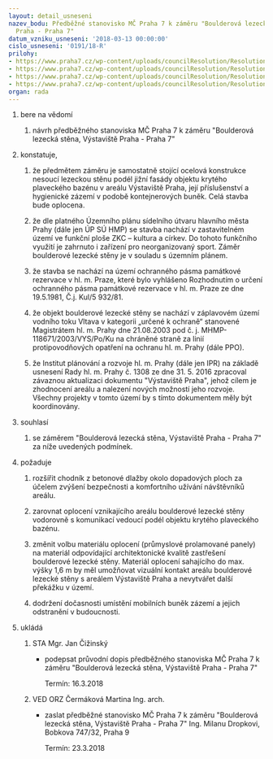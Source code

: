 ```yaml
---
layout: detail_usneseni
nazev_bodu: Předběžné stanovisko MČ Praha 7 k záměru "Boulderová lezecká stěna, Výstaviště
  Praha - Praha 7"
datum_vzniku_usneseni: '2018-03-13 00:00:00'
cislo_usneseni: '0191/18-R'
prilohy:
- https://www.praha7.cz/wp-content/uploads/councilResolution/Resolutions/27382/export/c1_duvodova_zprava_boulderova_lezecka_stena~333757.docx
- https://www.praha7.cz/wp-content/uploads/councilResolution/Resolutions/27382/export/c2_pruvodni_dopis_boulder_Vystaviste~333756.doc
- https://www.praha7.cz/wp-content/uploads/councilResolution/Resolutions/27382/export/c3_zadost_boulder_Vystaviste~333755.pdf
- https://www.praha7.cz/wp-content/uploads/councilResolution/Resolutions/27382/export/export~334253.pdf
organ: rada
---
```

<ol id="urzList" class="urzList_view"><li class="urzClass1" id=""><span name="1">bere na vědomí</span><ol class="urzOlClass decimal "><li class="urzClass2" id="" style="text-align: left;"><span><p>návrh předběžného stanoviska MČ Praha 7 k záměru&nbsp;"Boulderová lezecká stěna, Výstaviště Praha - Praha 7"</p></span></li></ol></li><li class="urzClass1" id=""><span name="50">konstatuje,</span><ol class="urzOlClass decimal "><li class="urzClass2" id="" style="text-align: left;"><span><p>že předmětem záměru je samostatně stojící ocelová konstrukce nesoucí lezeckou stěnu podél jižní fasády objektu krytého plaveckého bazénu v areálu Výstaviště Praha, její příslušenství a hygienické zázemí v podobě kontejnerových buněk. Celá stavba bude oplocena.</p></span></li><li class="urzClass2" id="" style="text-align: left;"><span><p>že dle platného Územního plánu sídelního útvaru hlavního města Prahy (dále jen ÚP SÚ HMP) se stavba nachází v zastavitelném území ve funkční ploše ZKC – kultura a církev. Do tohoto funkčního využití je zahrnuto i zařízení pro neorganizovaný sport. Záměr boulderové lezecké stěny je v souladu s územním plánem.</p></span></li><li class="urzClass2" id="" style="text-align: left;"><span><p>že stavba se nachází na území ochranného pásma památkové rezervace v hl. m. Praze, které bylo vyhlášeno Rozhodnutím o určení ochranného pásma památkové rezervace v hl. m. Praze ze dne 19.5.1981, Č.j. Kul/5 932/81.</p></span></li><li class="urzClass2" id="" style="text-align: left;"><span><p>že objekt boulderové lezecké stěny se nachází v záplavovém území vodního toku Vltava v kategorii „určené k ochraně“ stanovené Magistrátem hl. m. Prahy dne 21.08.2003 pod č. j. MHMP-118671/2003/VYS/Po/Ku na chráněné straně za linií protipovodňových opatření na ochranu hl. m. Prahy (dále PPO).</p></span></li><li class="urzClass2" id="" style="text-align: left;"><span><p>že Institut plánování a rozvoje hl. m. Prahy (dále jen IPR) na základě usnesení Rady hl. m. Prahy č. 1308 ze dne 31. 5. 2016 zpracoval závaznou aktualizaci dokumentu "Výstaviště Praha", jehož cílem je zhodnocení areálu a nalezení nových možností jeho rozvoje. Všechny projekty v tomto území by s tímto dokumentem měly být koordinovány.</p></span></li></ol></li><li class="urzClass1" id=""><span name="26">souhlasí</span><ol class="urzOlClass decimal "><li class="urzClass2" id="" style="text-align: left;"><span><p>se záměrem "Boulderová lezecká stěna, Výstaviště Praha - Praha 7" za níže uvedených podmínek.</p></span></li></ol></li><li class="urzClass1" id=""><span name="62">požaduje</span><ol class="urzOlClass decimal "><li class="urzClass2" id="" style="text-align: left;"><span><p>rozšířit chodník z betonové dlažby okolo dopadových ploch za účelem zvýšení bezpečnosti a komfortního užívání návštěvníků areálu.</p></span></li><li class="urzClass2" id="" style="text-align: left;"><span><p>zarovnat oplocení vznikajícího areálu boulderové lezecké stěny vodorovně s komunikací vedoucí podél objektu krytého plaveckého bazénu.</p></span></li><li class="urzClass2" id="" style="text-align: left;"><span><p>změnit volbu materiálu oplocení (průmyslové prolamované panely) na materiál odpovídající architektonické kvalitě zastřešení boulderové lezecké stěny. Materiál oplocení sahajícího do max. výšky 1,6 m by měl umožňovat vizuální kontakt areálu boulderové lezecké stěny s areálem Výstaviště Praha a nevytvářet další překážku v území.</p></span></li><li class="urzClass2" id="" style="text-align: left;"><span><p>dodržení dočasnosti umístění mobilních buněk zázemí a jejich odstranění v budoucnosti.</p></span></li></ol></li><li class="urzClass1" id="urzUkoly"><span name="1">ukládá</span><ol class="urzOlClass"><li class="urzClass2"><span><p>STA Mgr. Jan Čižinský</p></span><ul class="urzUlClass"><li class="urzClass3"><span><p>podepsat průvodní dopis předběžného stanoviska MČ Praha 7 k záměru "Boulderová lezecká stěna, Výstaviště Praha - Praha 7"</p></span><span class="urzUkolTermin">  Termín:&nbsp;16.3.2018</span></li></ul></li><li class="urzClass2"><span><p>VED ORZ Čermáková Martina Ing. arch.</p></span><ul class="urzUlClass"><li class="urzClass3"><span><p>zaslat předběžné stanovisko MČ Praha 7 k záměru "Boulderová lezecká stěna, Výstaviště Praha - Praha 7" Ing. Milanu Dropkovi, Bobkova 747/32, Praha 9</p></span><span class="urzUkolTermin">  Termín:&nbsp;23.3.2018</span></li></ul></li></ol></li></ol>